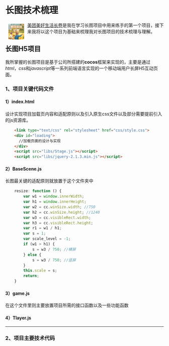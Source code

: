 # 长图技术梳理
<a href="https://m.h5in.net/meituan_test/"><img src="./icon.jpg  " width="50px" height="50px" align="left" hspace="10" vspace="6"></a>
[美团美好生活长卷](https://m.h5in.net/meituan_test/)是我在学习长图项目中用来练手的第一个项目，接下来我将以这个项目为基础来梳理我对长图项目的技术梳理与理解。


## 长图H5项目
我所掌握的长图项目是基于公司所搭建的**cocos**框架来实现的，主要是通过*html*，*css*和*javascript*等一系列前端语言实现的一个移动端用户长屏H5互动页面。

### 1、项目关键代码文件
#### 1）index.html
设计实现项目加载页内容和适配原则以及引入原生css文件以及部分需要提前引入的js资源库。
```html
    <link type="text/css" rel="stylesheet" href="css/style.css">
    <div id="loading">
      //加载页面的设计与实现
    </div>
    <script src="libs/Stage.js"></script>
    <script src="libs/jquery-2.1.3.min.js"></script>
```
#### 2）BaseScene.js
长图最关键的适配原则就放置于这个文件夹中
```javascript
    resize: function () {
        var w1 = window.innerWidth;
        var h1 = window.innerHeight;
        var w2 = cc.winSize.width; //750
        var h2 = cc.winSize.height; //1240
        var w3 = cc.visibleRect.width;
        var h3 = cc.visibleRect.height;
        var r1 = w1 / h1;
        var s = 1;
        var scale_level = -1;
        if (w1 > h1) {
            s = w3 / 750; //横屏
        } else {
            s = w3 / 750; //竖屏
        }
        this.scale = s;
        return;
    }
```
#### 3）game.js
在这个文件里则主要放置项目所需的接口函数以及一些功能函数
    
#### 4）Tlayer.js
---
### 2、项目主要技术代码
